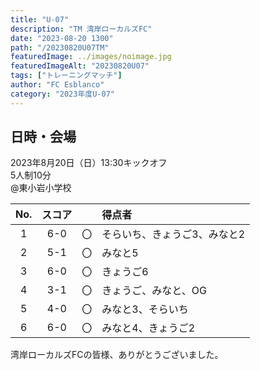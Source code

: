 ```yaml
---
title: "U-07"
description: "TM 湾岸ローカルズFC"
date: "2023-08-20 1300"
path: "/20230820U07TM"
featuredImage: ../images/noimage.jpg
featuredImageAlt: "20230820U07"
tags: ["トレーニングマッチ"]
author: "FC Esblanco"
category: "2023年度U-07"
---
```


## 日時・会場

2023年8月20日（日）13:30キックオフ<br>
5人制10分<br>
@東小岩小学校

| No.| スコア |   | 得点者  |
|:--:|:------:|:-:|:--------|
| 1  | 6-0 | 〇 |そらいち、きょうご3、みなと2|
| 2  | 5-1 | 〇 |みなと5|
| 3  | 6-0 | 〇 |きょうご6|
| 4  | 3-1 | 〇 |きょうご、みなと、OG|
| 5  | 4-0 | 〇 |みなと3、そらいち|
| 6  | 6-0 | 〇 |みなと4、きょうご2|

湾岸ローカルズFCの皆様、ありがとうございました。